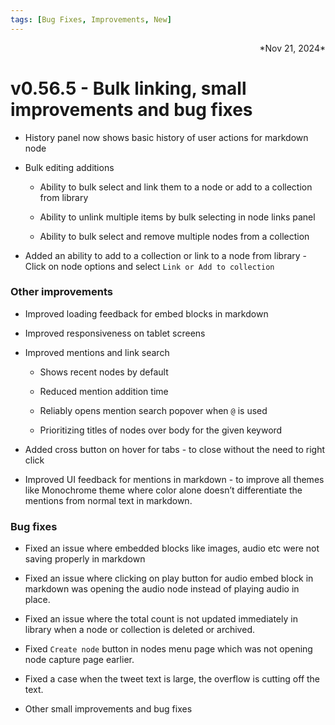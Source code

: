 ```yaml
---
tags: [Bug Fixes, Improvements, New]
---
```

<div align="right">*Nov 21, 2024*</div>

# v0.56.5 - Bulk linking, small improvements and bug fixes

- History panel now shows basic history of user actions for markdown node

- Bulk editing additions

    - Ability to bulk select and link them to a node or add to a collection from library

    - Ability to unlink multiple items by bulk selecting in node links panel

    - Ability to bulk select and remove multiple nodes from a collection

- Added an ability to add to a collection or link to a node from library - Click on node options and select ```Link or Add to collection```

### Other improvements

- Improved loading feedback for embed blocks in markdown

- Improved responsiveness on tablet screens

- Improved mentions and link search

    - Shows recent nodes by default

    - Reduced mention addition time

    - Reliably opens mention search popover when ```@``` is used

    - Prioritizing titles of nodes over body for the given keyword

- Added cross button on hover for tabs - to close without the need to right click

- Improved UI feedback for mentions in markdown - to improve all themes like Monochrome theme where color alone doesn’t differentiate the mentions from normal text in markdown.

### Bug fixes

- Fixed an issue where embedded blocks like images, audio etc were not saving properly in markdown

- Fixed an issue where clicking on play button for audio embed block in markdown was opening the audio node instead of playing audio in place.

- Fixed an issue where the total count is not updated immediately in library when a node or collection is deleted or archived.

- Fixed ```Create node``` button in nodes menu page which was not opening node capture page earlier.

- Fixed a case when the tweet text is large, the overflow is cutting off the text.

- Other small improvements and bug fixes